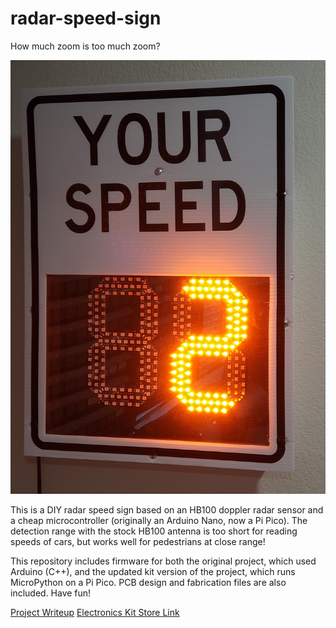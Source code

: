 # radar-speed-sign
How much zoom is too much zoom?

![Radar speed sign mounted to my wall](images/radar_speed_sign.jpg)

This is a DIY radar speed sign based on an HB100 doppler radar sensor and a cheap microcontroller (originally an Arduino Nano, now a Pi Pico). The detection range with the stock HB100 antenna is too short for reading speeds of cars, but works well for pedestrians at close range!

This repository includes firmware for both the original project, which used Arduino (C++), and the updated kit version of the project, which runs MicroPython on a Pi Pico. PCB design and fabrication files are also included. Have fun!

[Project Writeup](https://johnmcnelly.com/arduino-radar-speed-sign/)
[Electronics Kit Store Link](https://pantsforbirds.com/product/radar-speed-sign/)